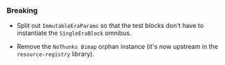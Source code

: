 <!--
A new scriv changelog fragment.

Uncomment the section that is right (remove the HTML comment wrapper).
-->

<!--
### Patch

- A bullet item for the Patch category.

-->

### Breaking

- Split out `ImmutableEraParams` so that the test blocks don't have to
  instantiate the `SingleEraBlock` omnibus.

- Remove the `NoThunks Bimap` orphan instance (it's now upstream in the `resource-registry` library).
